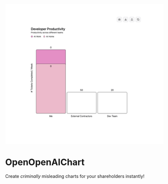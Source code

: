 <img src="/static/og.png" alt="OpenOpenAIChart" />

# OpenOpenAIChart

Create _criminally_ misleading charts for your shareholders instantly!
